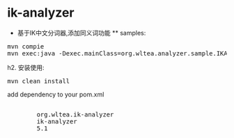 ik-analyzer
===========

* 基于IK中文分词器,添加同义词功能
**  samples:
<pre>
mvn compie
mvn exec:java -Dexec.mainClass=org.wltea.analyzer.sample.IKAnalzyerDemo
</pre>
h2. 安装使用:
<pre>
mvn clean install
</pre>
add dependency to your  pom.xml
<pre>
	<dependency>
		<groupId>org.wltea.ik-analyzer</groupId>
		<artifactId>ik-analyzer</artifactId>
		<version>5.1</version>
	</dependency>
</pre>

